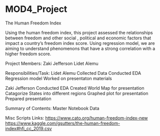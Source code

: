 # MOD4_Project
The Human Freedom Index 

 Using the human freedom index, this project assessed the relationships between freedom and other social , political and economic factors that impact a country’s freedom index score. Using regression model, we are aiming to understand phenomenons that have a strong correlation with a higher freedom score. 





Project Members:
Zaki Jefferson
Lidet Alemu

Responsibilities/Task:
Lidet Alemu
Collected Data 
Conducted EDA
Regression model 
Worked on presentaton materials 

Zaki Jefferson
Conducted EDA
Created World Map for presentation 
Catagorize States into different regions
Graphed plot for presentation
Prepared presentation


Summary of Contents:
Master Notebook
Data

Misc Scripts
Links:
https://www.cato.org/human-freedom-index-new
https://www.kaggle.com/gsutters/the-human-freedom-index#hfi_cc_2019.csv

